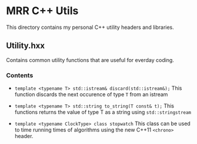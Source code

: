 # MRR C++ Utils #
This directory contains my personal C++ utility headers and libraries.

## Utility.hxx ##
Contains common utility functions that are useful for everday
coding.

### Contents ###

* `template <typename T> std::istream& discard(std::istream&);`
This function discards the next occurence of type `T` from an istream

* `template <typename T> std::string to_string(T const& t);`
This functions returns the value of type T as a string using
`std::stringstream`

* `template <typename ClockType> class stopwatch`
This class can be used to time running times of algorithms using the
new C++11 `<chrono>` header.
